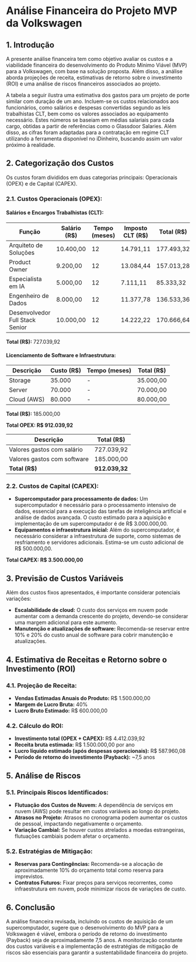 # Análise Financeira do Projeto MVP da Volkswagen

## 1. Introdução
A presente análise financeira tem como objetivo avaliar os custos e a viabilidade financeira do desenvolvimento do Produto Mínimo Viável (MVP) para a Volkswagen, com base na solução proposta. Além disso, a análise aborda projeções de receita, estimativas de retorno sobre o investimento (ROI) e uma análise de riscos financeiros associados ao projeto.

A tabela a seguir ilustra uma estimativa dos gastos para um projeto de porte similar com duração de um ano. Incluem-se os custos relacionados aos funcionários, como salários e despesas convertidas segundo as leis trabalhistas CLT, bem como os valores associados ao equipamento necessário. Estes números se baseiam em médias salariais para cada cargo, obtidas a partir de referências como o Glassdoor Salaries. Além disso, as cifras foram adaptadas para a contratação em regime CLT utilizando a ferramenta disponível no iDinheiro, buscando assim um valor próximo à realidade.

## 2. Categorização dos Custos
Os custos foram divididos em duas categorias principais: Operacionais (OPEX) e de Capital (CAPEX).

### 2.1. Custos Operacionais (OPEX):

#### Salários e Encargos Trabalhistas (CLT):

| Função                         | Salário (R$) | Tempo (meses) | Imposto CLT (R$) | Total (R$) | Fonte     |
|--------------------------------|--------------|---------------|------------------|------------|-----------|
| Arquiteto de Soluções          | 10.400,00    | 12            | 14.791,11         | 177.493,32 | Glassdoor |
| Product Owner                  | 9.200,00     | 12            | 13.084,44         | 157.013,28 | Glassdoor |
| Especialista em IA             | 5.000,00     | 12            | 7.111,11          | 85.333,32  | Glassdoor |
| Engenheiro de Dados            | 8.000,00     | 12            | 11.377,78         | 136.533,36 | Glassdoor |
| Desenvolvedor Full Stack Senior| 10.000,00    | 12            | 14.222,22         | 170.666,64 | Glassdoor |

**Total (R$):** 727.039,92

#### Licenciamento de Software e Infraestrutura:

| Descrição      | Custo (R$) | Tempo (meses) | Total (R$)  |
|----------------|------------|---------------|-------------|
| Storage        | 35.000     | -             | 35.000,00   |
| Server         | 70.000     | -             | 70.000,00   |
| Cloud (AWS)    | 80.000     | -             | 80.000,00   |

**Total (R$):** 185.000,00

**Total OPEX: R$ 912.039,92**

| Descrição                   | Total (R$) |
|-----------------------------|------------|
| Valores gastos com salário   | 727.039,92 |
| Valores gastos com software  | 185.000,00 |
| **Total (R$)**               | **912.039,32** |

### 2.2. Custos de Capital (CAPEX):

- **Supercomputador para processamento de dados:** Um supercomputador é necessário para o processamento intensivo de dados, essencial para a execução das tarefas de inteligência artificial e análise de dados avançada. O custo estimado para a aquisição e implementação de um supercomputador é de R$ 3.000.000,00.
- **Equipamentos e infraestrutura inicial:** Além do supercomputador, é necessário considerar a infraestrutura de suporte, como sistemas de resfriamento e servidores adicionais. Estima-se um custo adicional de R$ 500.000,00.

**Total CAPEX: R$ 3.500.000,00**

## 3. Previsão de Custos Variáveis
Além dos custos fixos apresentados, é importante considerar potenciais variações:

- **Escalabilidade de cloud:** O custo dos serviços em nuvem pode aumentar com a demanda crescente do projeto, devendo-se considerar uma margem adicional para este aumento.
- **Manutenção e atualizações de software:** Recomenda-se reservar entre 10% e 20% do custo anual de software para cobrir manutenção e atualizações.

## 4. Estimativa de Receitas e Retorno sobre o Investimento (ROI)

### 4.1. Projeção de Receita:
- **Vendas Estimadas Anuais do Produto:** R$ 1.500.000,00
- **Margem de Lucro Bruta:** 40%
- **Lucro Bruto Estimado:** R$ 600.000,00

### 4.2. Cálculo do ROI:
- **Investimento total (OPEX + CAPEX):** R$ 4.412.039,92
- **Receita bruta estimada:** R$ 1.500.000,00 por ano
- **Lucro líquido estimado (após despesas operacionais):** R$ 587.960,08
- **Período de retorno do investimento (Payback):** ~7,5 anos

## 5. Análise de Riscos

### 5.1. Principais Riscos Identificados:
- **Flutuação dos Custos de Nuvem:** A dependência de serviços em nuvem (AWS) pode resultar em custos variáveis ao longo do projeto.
- **Atrasos no Projeto:** Atrasos no cronograma podem aumentar os custos de pessoal, impactando negativamente o orçamento.
- **Variação Cambial:** Se houver custos atrelados a moedas estrangeiras, flutuações cambiais podem afetar o orçamento.

### 5.2. Estratégias de Mitigação:
- **Reservas para Contingências:** Recomenda-se a alocação de aproximadamente 10% do orçamento total como reserva para imprevistos.
- **Contratos Futuros:** Fixar preços para serviços recorrentes, como infraestrutura em nuvem, pode minimizar riscos de variações de custo.

## 6. Conclusão
A análise financeira revisada, incluindo os custos de aquisição de um supercomputador, sugere que o desenvolvimento do MVP para a Volkswagen é viável, embora o período de retorno do investimento (Payback) seja de aproximadamente 7,5 anos. A monitorização constante dos custos variáveis e a implementação de estratégias de mitigação de riscos são essenciais para garantir a sustentabilidade financeira do projeto.
